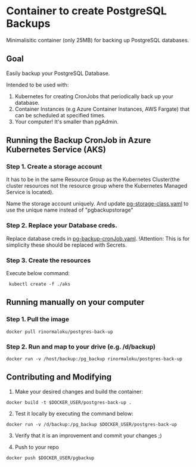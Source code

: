 # Container to create PostgreSQL Backups
Minimalisitic container (only 25MB) for backing up PostgreSQL databases. 

## Goal

Easily backup your PostgreSQL Database. 

Intended to be used with: 
1. Kubernetes for creating CronJobs that periodically back up your database.
2. Container Instances (e.g Azure Container Instances, AWS Fargate) that can be scheduled at specified times.
3. Your computer! It's smaller than pgAdmin.  

## Running the Backup CronJob in Azure Kubernetes Service (AKS)
### Step 1. Create a storage account 
It has to be in the same Resource Group as the Kubernetes Cluster(the cluster resources not the resource group where the  Kubernetes Managed Service is located).

Name the storage account uniquely. And update [pg-storage-class.yaml](./aks/pg-storage-class.yaml) to use the unique name instead of "pgbackupstorage"


### Step 2. Replace your Database creds.
Replace database creds in [pg-backup-cronJob.yaml](./aks/pg-backup-cronJob.yaml). !Attention: This is for simplicity these should be replaced with Secrets.

### Step 3. Create the resources
Execute below command:

` kubectl create -f ./aks`

## Running manually on your computer
### Step 1. Pull the image
` docker pull rinormaloku/postgres-back-up `


### Step 2. Run and map to your drive (e.g. /d/backup)
` docker run -v /host/backup:/pg_backup rinormaloku/postgres-back-up `

## Contributing and Modifying

1. Make your desired changes and build the container:

` docker build -t $DOCKER_USER/postgres-back-up . `

2. Test it locally by executing the command below:

` docker run -v /d/backup:/pg_backup $DOCKER_USER/postgres-back-up `

3. Verify that it is an improvement and commit your changes ;)

4. Push to your repo

` docker push $DOCKER_USER/pgbackup `
